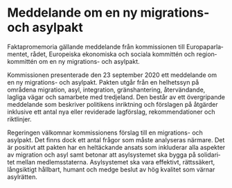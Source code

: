 # Meddelande om en ny migrations- och asylpakt

Fakta­prome­moria gällande meddelande från kom­mis­sionen till Europa­parla­mentet, rådet, Europeiska ekon­omiska och sociala kom­mittén och region­kommittén om en ny migrations- och asylpakt.

Kommissionen presen­terade den 23 september 2020 ett med­delande om en ny migrations- och asylpakt. Pakten utgår från en hel­hets­syn på områdena migra­tion, asyl, integra­tion, gräns­han­tering, åter­vändande, lagliga vägar och sam­arbete med tredje­land. Den består av ett över­gripande med­delande som beskriver politi­kens inrikt­ning och för­slagen på åtgär­der inklusive ett antal nya eller revide­rade lag­förslag, rekom­menda­tioner och rikt­linjer.

Regeringen väl­komnar kom­mis­sionens förslag till en migrations- och asylpakt. Det finns dock ett antal frågor som måste analy­seras närmare. Det är positivt att pakten har en hel­täckande ansats som inklu­derar alla aspekter av migration och asyl samt betonar att asyl­syste­met ska bygga på solidari­tet mellan medlems­staterna. Asyl­syste­met ska vara effektivt, rätts­säkert, lång­siktigt håll­bart, humant och medge beslut av hög kvalitet som värnar asyl­rätten.
